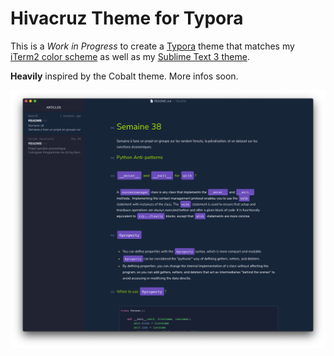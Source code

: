 # Hivacruz Theme for Typora

This is a *Work in Progress* to create a [Typora](https://typora.io) theme that matches my [iTerm2 color scheme](https://github.com/kinoute/hivacruz-itermcolors) as well as my [Sublime Text 3 theme](https://github.com/kinoute/hivacruz-sublime-theme). 

**Heavily** inspired by the Cobalt theme. More infos soon.

![](images/screenshot.png)

